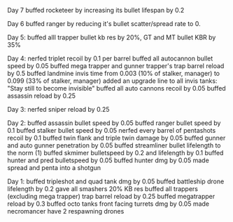 
Day 7
buffed rocketeer by increasing its bullet lifespan by 0.2


Day 6
buffed ranger by reducing it's bullet scatter/spread rate to 0.



Day 5:
buffed alll trapper bullet kb res by 20%, GT and MT bullet KBR by 35%


Day 4:
nerfed triplet recoil by 0.1 per barrel
buffed all autocannon bullet speed by 0.05
buffed mega trapper and gunner trapper's trap barrel reload by 0.5
buffed landmine invis time from 0.003 (10% of stalker, manager) to 0.099 (33% of stalker, manager)
added an upgrade line to all invis tanks: "Stay still to become invisible"
buffed all auto cannons recoil by 0.05
buffed assassin reload by 0.25




Day 3:
nerfed sniper reload by 0.25



Day 2:
buffed assassin bullet speed by 0.05
buffed ranger bullet speed by 0.1
buffed stalker bullet speed by 0.05
nerfed every barrel of pentashots recoil by 0.1
buffed twin flank and triple twin damage by 0.05
buffed gunner and auto gunner penetration by 0.05
buffed streamliner bullet lifelength to the norm (1)
buffed skmimer bulletspeed by 0.2 and lifelength by 0.1
buffed hunter and pred bulletspeed by 0.05
buffed hunter dmg by 0.05
made spread and penta into a shotgun




Day 1:
buffed tripleshot and quad tank dmg by 0.05
buffed battleship drone lifelength by 0.2
gave all smashers 20% KB res 
buffed all trappers (excluding mega trapper) trap barrel reload by 0.25
buffed megatrapper reload by 0.3
buffed octo tanks front facing turrets dmg by 0.05
made necromancer have 2 respawning drones